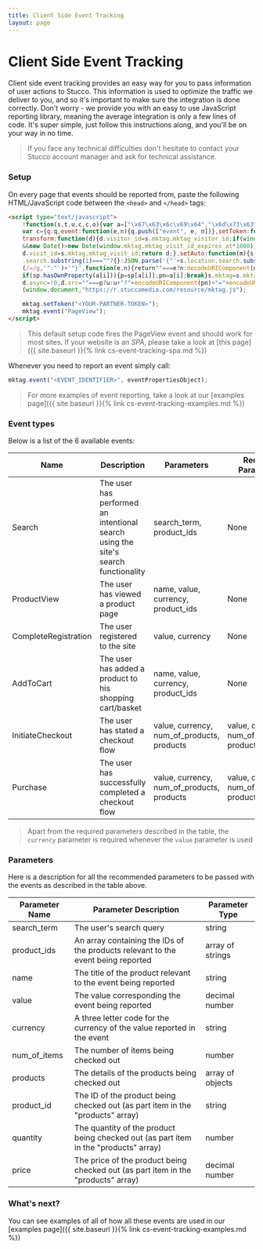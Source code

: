 ```yaml
---
title: Client Side Event Tracking
layout: page
---
```


# Client Side Event Tracking #

Client side event tracking provides an easy way for you to pass information of user actions to Stucco. This information is used to optimize the traffic we deliver to you, and so it's important to make sure the integration is done correctly. Don't worry - we provide you with an easy to use JavaScript reporting library, meaning the average integration is only a few lines of code. It's super simple, just follow this instructions along, and you'll be on your way in no time.

> If you face any technical difficulties don't hesitate to contact your Stucco account manager and ask for technical assistance. 

### Setup ###

On every page that events should be reported from, paste the following HTML/JavaScript code between the `<head>` and `</head>` tags:

```html
<script type="text/javascript">
    !function(s,t,u,c,c,o){var a=["\x67\x63\x6c\x69\x64","\x6d\x73\x63\x6c\x6b\x69\x64"];q=[];
    var c={q:q,event:function(e,n){q.push(["event", e, n])},setToken:function(e){s.mktag.partner_token=e},
    transform:function(d){d.visitor_id=s.mktag.mktag_visitor_id;if(window.mktag.mktag_visit_id_expires_at
    &&new Date()>new Date(window.mktag.mktag_visit_id_expires_at*1000)){window.mktag.mktag_visit_id='';}
    d.visit_id=s.mktag.mktag_visit_id;return d;},setAuto:function(m){s.mktag.auto=m}},sp=s.location
    .search.substring(1)===""?{}:JSON.parse('{"'+s.location.search.substring(1).replace(/&/g,'","').replace
    (/=/g,'":"')+'"}',function(e,n){return""===e?n:decodeURIComponent(n)}),,p="",pn="";for(var i=0;i<a.length;i++)
    if(sp.hasOwnProperty(a[i])){p=sp[a[i]];pn=a[i];break}s.mktag=s.mktag||c;var d=t.createElement("script");
    d.async=!0,d.src=""===p?u:u+"?"+encodeURIComponent(pn)+"="+encodeURIComponent(p),t.head.appendChild(d);}
    (window,document,"https://r.stuccomedia.com/resource/mktag.js");

    mktag.setToken("<YOUR-PARTNER-TOKEN>");
    mktag.event("PageView");
</script>
```
> This default setup code fires the PageView event and should work for most sites. If your website is an _SPA_, please take a look at [this page]({{ site.baseurl }}{% link cs-event-tracking-spa.md %})

Whenever you need to report an event simply call:
```javascript
mktag.event("<EVENT_IDENTIFIER>", eventPropertiesObject);
```
> For more examples of event reporting, take a look at our [examples page]({{ site.baseurl }}{% link cs-event-tracking-examples.md %})

### Event types ###

Below is a list of the 6 available events:

| Name                 | Description                                                                        | Parameters                                 | Required Parameters                        |
|----------------------|------------------------------------------------------------------------------------|--------------------------------------------|--------------------------------------------|
| Search               | The user has performed an intentional search using the site's search functionality | search_term, product_ids                   | None                                       |
| ProductView          | The user has viewed a product page                                                 | name, value, currency, product_ids         | None                                       |
| CompleteRegistration | The user registered to the site                                                    | value, currency                            | None                                       |
| AddToCart            | The user has added a product to his shopping cart/basket                           | name, value, currency, product_ids         | None                                       |
| InitiateCheckout     | The user has stated a checkout flow                                                | value, currency, num_of_products, products | value, currency, num_of_products, products |
| Purchase             | The user has successfully completed a checkout flow                                | value, currency, num_of_products, products | value, currency, num_of_products, products |

> Apart from the required parameters described in the table, the `currency` parameter is required whenever the `value` parameter is used

### Parameters ###

Here is a description for all the recommended parameters to be passed with the events as described in the table above.

| Parameter Name | Parameter Description                                                                | Parameter Type   |
|----------------|--------------------------------------------------------------------------------------|------------------|
| search_term    | The user's search query                                                              | string           |
| product_ids    | An array containing the IDs of the products relevant to the event being reported     | array of strings |
| name           | The title of the product relevant to the event being reported                        | string           |
| value          | The value corresponding the event being reported                                     | decimal number   |
| currency       | A three letter code for the currency of the value reported in the event               | string           |
| num_of_items   | The number of items being checked out                                                | number           |
| products       | The details of the products being checked out                                        | array of objects |
| product_id     | The ID of the product being checked out (as part item in the "products" array)       | string           |
| quantity       | The quantity of the product being checked out (as part item in the "products" array) | number           |
| price          | The price of the product being checked out (as part item in the "products" array)    | decimal number   |

### What's next? ###

You can see examples of all of how all these events are used in our [examples page]({{ site.baseurl }}{% link cs-event-tracking-examples.md %})